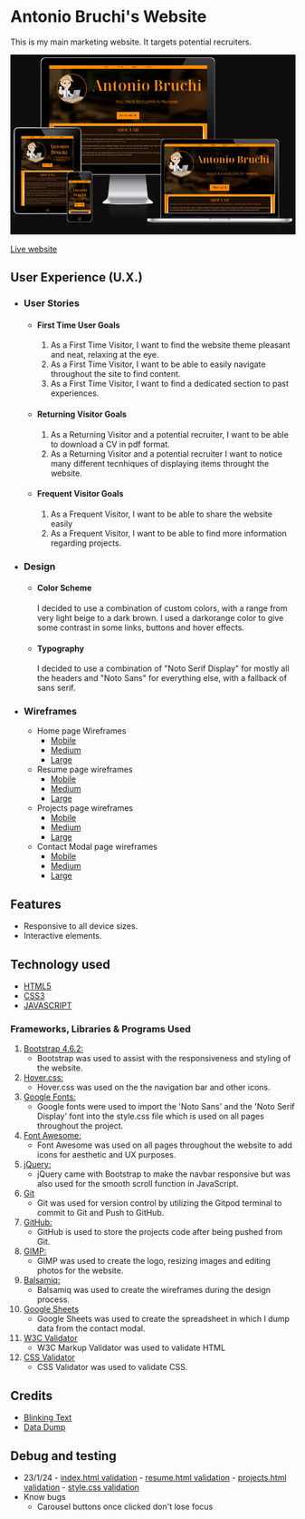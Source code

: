 # Antonio Bruchi's Website
This is my main marketing website. It targets potential recruiters.

![Website fully responsive](assets/images/responsiveness.png)

[Live website](https://antoniobruchidev.github.io/my-personal/website)

## User Experience (U.X.)

-   ### User Stories

    -   #### First Time User Goals
        1. As a First Time Visitor, I want to find the website theme pleasant and neat, relaxing at the eye.
        2. As a First Time Visitor, I want to be able to easily navigate throughout the site to find content.
        3. As a First Time Visitor, I want to find a dedicated section to past experiences.

    -   #### Returning Visitor Goals
        1. As a Returning Visitor and a potential recruiter, I want to be able to download a CV in pdf format.
        2. As a Returning Visitor and a potential recruiter I want to notice many different tecnhiques of displaying items throught the website.

    -   #### Frequent Visitor Goals
        1. As a Frequent Visitor, I want to be able to share the website easily
        2. As a Frequent Visitor, I want to be able to find more information regarding projects.

-   ### Design

    -   #### Color Scheme
        I decided to use a combination of custom colors, with a range from very light beige to a dark brown. I used a darkorange color to give some contrast in some links, buttons and hover effects.
    -   #### Typography
        I decided to use a combination of "Noto Serif Display" for mostly all the headers and "Noto Sans" for everything else, with a fallback of sans serif.

-   ### Wireframes
    -   Home page Wireframes
        - [Mobile](assets/pdf/homepagemobile.pdf)
        - [Medium](assets/pdf/homepagemedium.pdf)
        - [Large](assets/pdf/homepagelarge.pdf)
    -   Resume page wireframes
        - [Mobile](assets/pdf/resumepagemobile.pdf)
        - [Medium](assets/pdf/resumepagemedium.pdf)
        - [Large](assets/pdf/resumepagelarge.pdf)
    -   Projects page wireframes
        - [Mobile](assets/pdf/projectspagemobile.pdf)
        - [Medium](assets/pdf/projectspagemedium.pdf)
        - [Large](assets/pdf/projectspagelarge.pdf)
    -   Contact Modal page wireframes
        - [Mobile](assets/pdf/contactmodalpagemobile.pdf)
        - [Medium](assets/pdf/contactmodalpagemedium.pdf)
        - [Large](assets/pdf/contactmodalpagelarge.pdf)

## Features
- Responsive to all device sizes.
- Interactive elements.

## Technology used
- [HTML5](https://en.wikipedia.org/wiki/HTML5)
- [CSS3](https://en.wikipedia.org/wiki/Cascading_Style_Sheets)
- [JAVASCRIPT]()

### Frameworks, Libraries & Programs Used
1. [Bootstrap 4.6.2:](https://getbootstrap.com/docs/4.6/getting-started/introduction/)
   - Bootstrap was used to assist with the responsiveness and styling of the website.
2. [Hover.css:](https://ianlunn.github.io/Hover/)
   - Hover.css was used on the the navigation bar and other icons.
3. [Google Fonts:](https://fonts.google.com/)
   - Google fonts were used to import the 'Noto Sans' and the 'Noto Serif Display' font into the style.css file which is used on all pages throughout the project.
4. [Font Awesome:](https://fontawesome.com/)
   - Font Awesome was used on all pages throughout the website to add icons for aesthetic and UX purposes.
5. [jQuery:](https://jquery.com/)
    - jQuery came with Bootstrap to make the navbar responsive but was also used for the smooth scroll function in JavaScript.
6. [Git](https://git-scm.com/)
    - Git was used for version control by utilizing the Gitpod terminal to commit to Git and Push to GitHub.
8. [GitHub:](https://github.com/)
    - GitHub is used to store the projects code after being pushed from Git.
9. [GIMP:](https://www.gimp.org/)
    - GIMP was used to create the logo, resizing images and editing photos for the website.
10. [Balsamiq:](https://balsamiq.com/)
    - Balsamiq was used to create the wireframes during the design process.
11. [Google Sheets](https://docs.google.com/spreadsheets/u/0/?pli=1)
    - Google Sheets was used to create the spreadsheet in which I dump data from the contact modal.
12. [W3C Validator](https://validator.w3.org/#validate_by_input)
    - W3C Markup Validator was used to validate HTML
13. [CSS Validator](https://jigsaw.w3.org/css-validator/)
    - CSS Validator was used to validate CSS.

## Credits
- [Blinking Text](https://www.w3docs.com/snippets/css/how-to-create-a-blinking-effect-with-css3-animations.html)
- [Data Dump](https://github.com/levinunnink/html-form-to-google-sheet)

## Debug and testing
- 23/1/24 - [index.html validation](debug/validationofindexpage23.01.24.png) - [resume.html validation](debug/validationofresumepage.png) - [projects.html validation](debug/validationofprojectspage23.01.24.png) - [style.css validation](debug/validationofcss.png)
- Know bugs
    - Carousel buttons once clicked don't lose focus